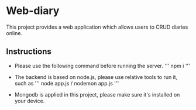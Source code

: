 # Web-diary
This project provides a web application which allows users to CRUD diaries online.

## Instructions
* Please use the following command before running the server.
'''
npm i
'''

* The backend is based on node.js, please use relative tools to run it, such as 
'''
node app.js / nodemon app.js
'''

* Mongodb is applied in this project, please make sure it's installed on your device.  
